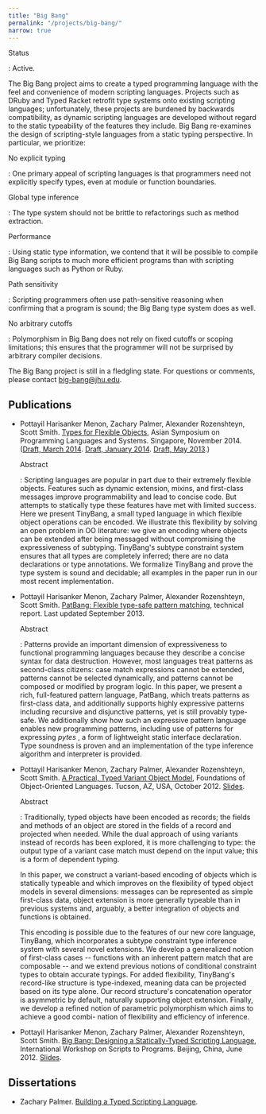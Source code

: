 ```yaml
---
title: "Big Bang"
permalink: "/projects/big-bang/"
narrow: true
---
```


Status

: Active.

The Big Bang project aims to create a typed programming language with the feel
and convenience of modern scripting languages. Projects such as DRuby and Typed
Racket retrofit type systems onto existing scripting languages; unfortunately,
these projects are burdened by backwards compatibility, as dynamic scripting
languages are developed without regard to the static typeability of the features
they include. Big Bang re-examines the design of scripting-style languages from
a static typing perspective. In particular, we prioritize:

No explicit typing

: One primary appeal of scripting languages is that programmers need not
  explicitly specify types, even at module or function boundaries.

Global type inference

: The type system should not be brittle to refactorings such as method
  extraction.

Performance

: Using static type information, we contend that it will be possible to compile
  Big Bang scripts to much more efficient programs than with scripting languages
  such as Python or Ruby.

Path sensitivity

: Scripting programmers often use path-sensitive reasoning when confirming that
  a program is sound; the Big Bang type system does as well.

No arbitrary cutoffs

: Polymorphism in Big Bang does not rely on fixed cutoffs or scoping limitations;
  this ensures that the programmer will not be surprised by arbitrary compiler
  decisions.


The Big Bang project is still in a fledgling state. For questions or comments,
please contact <big-bang@jhu.edu>.

Publications
------------

- Pottayil Harisanker Menon, Zachary Palmer, Alexander Rozenshteyn, Scott
  Smith. [Types for Flexible Objects](/projects/big-bang/papers/types-for-flexible-objects.pdf),
  Asian Symposium on Programming Languages and Systems. Singapore,
  November 2014. ([Draft, March 2014](/projects/big-bang/papers/types-for-flexible-objects-2014-03-25.pdf). [Draft, January 2014](/projects/big-bang/papers/types-for-flexible-objects-2014-01-13.pdf). [Draft, May 2013](/projects/big-bang/papers/types-for-flexible-objects-2013-05.pdf).)

  Abstract

  : Scripting languages are popular in part due to their extremely flexible
    objects. Features such as dynamic extension, mixins, and first-class
    messages improve programmability and lead to concise code. But attempts to
    statically type these features have met with limited success. Here we
    present TinyBang, a small typed language in which flexible object operations
    can be encoded. We illustrate this flexibility by solving an open problem in
    OO literature: we give an encoding where objects can be extended after being
    messaged without compromising the expressiveness of subtyping. TinyBang's
    subtype constraint system ensures that all types are completely inferred;
    there are no data declarations or type annotations. We formalize TinyBang
    and prove the type system is sound and decidable; all examples in the paper
    run in our most recent implementation.

- Pottayil Harisanker Menon, Zachary Palmer, Alexander Rozenshteyn, Scott
  Smith. [PatBang: Flexible type-safe pattern matching](/projects/big-bang/papers/pat-bang.pdf),
  technical report. Last updated September 2013.

  Abstract

  : Patterns provide an important dimension of expressiveness to functional
    programming languages because they describe a concise syntax for data
    destruction. However, most languages treat patterns as second-class
    citizens: case match expressions cannot be extended, patterns cannot be
    selected dynamically, and patterns cannot be composed or modified by program
    logic. In this paper, we present a rich, full-featured pattern language,
    PatBang, which treats patterns as first-class data, and additionally
    supports highly expressive patterns including recursive and disjunctive
    patterns, yet is still provably type-safe. We additionally show how such an
    expressive pattern language enables new programming patterns, including use
    of patterns for expressing _pytes_ , a form of lightweight static interface
    declaration. Type soundness is proven and an implementation of the type
    inference algorithm and interpreter is provided.

- Pottayil Harisanker Menon, Zachary Palmer, Alexander Rozenshteyn, Scott
  Smith. [A Practical, Typed Variant Object Model](/projects/big-bang/papers/a-pratical-type-variant-object-model.pdf),
  Foundations of Object-Oriented Languages. Tucson, AZ, USA,
  October 2012. [Slides](/projects/big-bang/slides/a-pratical-type-variant-object-model-slides.pdf).

  Abstract

  : Traditionally, typed objects have been encoded as records; the fields and
    methods of an object are stored in the fields of a record and projected when
    needed. While the dual approach of using variants instead of records has
    been explored, it is more challenging to type: the output type of a variant
    case match must depend on the input value; this is a form of dependent
    typing.

    In this paper, we construct a variant-based encoding of objects which is
    statically typeable and which improves on the flexibility of typed object
    models in several dimensions: messages can be represented as simple
    first-class data, object extension is more generally typeable than in
    previous systems and, arguably, a better integration of objects and
    functions is obtained.

    This encoding is possible due to the features of our new core language,
    TinyBang, which incorporates a subtype constraint type inference system with
    several novel extensions. We develop a generalized notion of first-class
    cases -- functions with an inherent pattern match that are composable -- and
    we extend previous notions of conditional constraint types to obtain
    accurate typings. For added flexibility, TinyBang's record-like structure is
    type-indexed, meaning data can be projected based on its type alone. Our
    record structure's concatenation operator is asymmetric by default,
    naturally supporting object extension. Finally, we develop a refined notion
    of parametric polymorphism which aims to achieve a good combi- nation of
    flexibility and efficiency of inference.

- Pottayil Harisanker Menon, Zachary Palmer, Alexander Rozenshteyn, Scott
  Smith. [Big Bang: Designing a Statically-Typed Scripting Language](/projects/big-bang/papers/big-bang.pdf),
  International Workshop on Scripts to Programs. Beijing, China,
  June 2012. [Slides](/projects/big-bang/slides/big-bang-slides.pdf).

Dissertations
-------------

- Zachary
  Palmer. [Building a Typed Scripting Language](/projects/big-bang/dissertations/building-a-typed-scripting-language.pdf).
